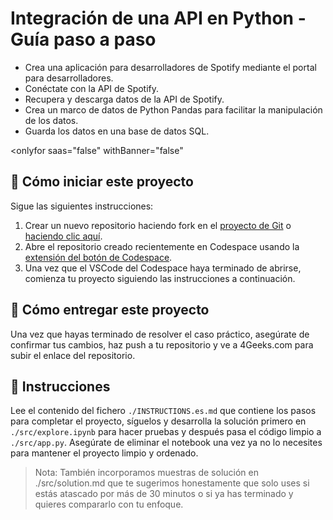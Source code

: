 <!-- hide -->
# Integración de una API en Python - Guía paso a paso
<!-- endhide -->

- Crea una aplicación para desarrolladores de Spotify mediante el portal para desarrolladores.
- Conéctate con la API de Spotify.
- Recupera y descarga datos de la API de Spotify.
- Crea un marco de datos de Python Pandas para facilitar la manipulación de los datos.
- Guarda los datos en una base de datos SQL.

<onlyfor saas="false" withBanner="false"
## 🌱 Cómo iniciar este proyecto

Sigue las siguientes instrucciones:

1. Crear un nuevo repositorio haciendo fork en el [proyecto de Git](https://github.com/4GeeksAcademy/interacting-with-api-python-project-tutorial) o [haciendo clic aquí](https://github.com/4GeeksAcademy/interacting-with-api-python-project-tutorial/fork).
2. Abre el repositorio creado recientemente en Codespace usando la [extensión del botón de Codespace](https://docs.github.com/es/codespaces/developing-in-a-codespace/creating-a-codespace-for-a-repository#creating-a-codespace-for-a-repository).
3. Una vez que el VSCode del Codespace haya terminado de abrirse, comienza tu proyecto siguiendo las instrucciones a continuación.
</onlyfor>

## 🚛 Cómo entregar este proyecto

Una vez que hayas terminado de resolver el caso práctico, asegúrate de confirmar tus cambios, haz push a tu repositorio y ve a 4Geeks.com para subir el enlace del repositorio.

## 📝 Instrucciones

Lee el contenido del fichero `./INSTRUCTIONS.es.md` que contiene los pasos para completar el proyecto, síguelos y desarrolla la solución primero en `./src/explore.ipynb` para hacer pruebas y después pasa el código limpio a `./src/app.py`. Asegúrate de eliminar el notebook una vez ya no lo necesites para mantener el proyecto limpio y ordenado.

> Nota: También incorporamos muestras de solución en ./src/solution.md que te sugerimos honestamente que solo uses si estás atascado por más de 30 minutos o si ya has terminado y quieres compararlo con tu enfoque.
